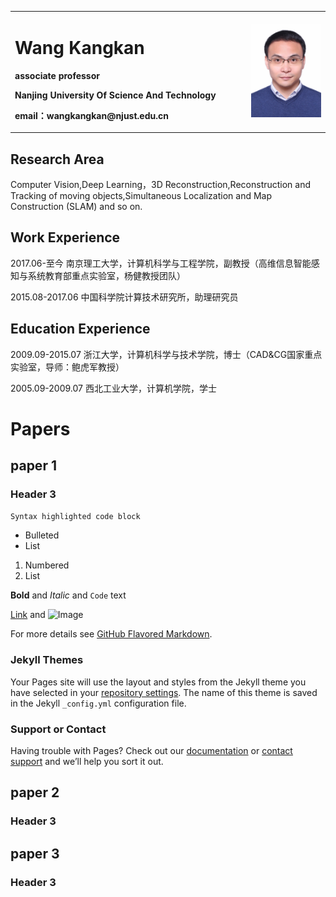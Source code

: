 <table border="0">
  <tr>
    <td width="75%">
      <h1>Wang Kangkan</h1>
      <p><b>associate professor</b></p>
      <p><b>Nanjing University Of Science And Technology</b></p>
      <p><b>email：wangkangkan@njust.edu.cn</b></p>
    </td>
    <td width="25%">
      <img src="/GetPhotoFile.jfif" width="100%">     
    </td>
  </tr>
</table>

## Research Area

Computer Vision,Deep Learning，3D Reconstruction,Reconstruction and Tracking of moving objects,Simultaneous Localization and Map Construction (SLAM) and so on.

## Work Experience

2017.06-至今 南京理工大学，计算机科学与工程学院，副教授（高维信息智能感知与系统教育部重点实验室，杨健教授团队）

2015.08-2017.06 中国科学院计算技术研究所，助理研究员

## Education Experience

2009.09-2015.07 浙江大学，计算机科学与技术学院，博士（CAD&CG国家重点实验室，导师：鲍虎军教授）

2005.09-2009.07 西北工业大学，计算机学院，学士

# Papers
## paper 1
### Header 3

```markdown
Syntax highlighted code block
```

- Bulleted
- List

1. Numbered
2. List

**Bold** and _Italic_ and `Code` text

[Link](url) and ![Image](src)


For more details see [GitHub Flavored Markdown](https://guides.github.com/features/mastering-markdown/).

### Jekyll Themes

Your Pages site will use the layout and styles from the Jekyll theme you have selected in your [repository settings](https://github.com/wangkangkan/wangkangkan.github.io/settings/pages). The name of this theme is saved in the Jekyll `_config.yml` configuration file.

### Support or Contact

Having trouble with Pages? Check out our [documentation](https://docs.github.com/categories/github-pages-basics/) or [contact support](https://support.github.com/contact) and we’ll help you sort it out.

## paper 2
### Header 3

## paper 3
### Header 3
